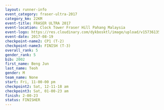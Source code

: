 ```yaml
---
layout: runner-info 
event_category: fraser-ultra-2017 
category_km: 22KM 
event-title: FRASER ULTRA 2017 
event-location: Clock Tower Fraser Hill Pahang Malaysia 
event-logo: https://res.cloudinary.com/dykbosktl/image/upload/v1573613535/Logo/logo_mfst7w.jpg 
event-date: 2017-08-19 
checkpoint-name2: CP1 (T-2) 
checkpoint-name3: FINISH (T-3) 
overall_rank: 5
gender_rank: 5
bib: 2002
first_name: Beng Jun
last_name: Teoh
gender: M
team_name: None
start: Fri, 11-00-00 pm
checkpoint2: Sat, 12-11-18 am
checkpoint3: Sat, 01-00-23 am
finish: 2-00-23
status: FINISHER
---
```

